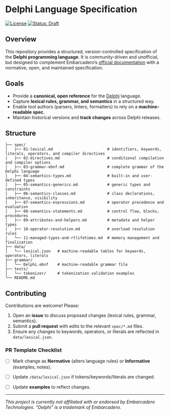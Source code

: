 # Delphi Language Specification

[![License](https://img.shields.io/badge/License-Apache_2.0-blue.svg)](LICENSE)
[![Status: Draft](https://img.shields.io/badge/Status-Draft-orange.svg)](./spec/01-lexical.md#status)



## Overview

This repository provides a structured, version-controlled specification of the **Delphi programming language**. It is community-driven and unofficial, but designed to complement Embarcadero’s [official documentation](https://docwiki.embarcadero.com/RADStudio/en/Delphi_Language_Reference) with a normative, open, and maintained specification.


## Goals

* Provide a **canonical, open reference** for the [Delphi](http://embarcadero.com/products/delphi) language.
* Capture **lexical rules, grammar, and semantics** in a structured way.
* Enable tool authors (parsers, linters, formatters) to rely on a **machine-readable spec**.
* Maintain historical versions and **track changes** across Delphi releases.

## Structure

```
├── spec/
│   ├── 01-lexical.md                        # identifiers, keywords, literals, operators, and compiler directives
│   ├── 02-directives.md                     # conditional compilation and compiler options
│   ├── 03-grammar-ebnf.md                   # complete grammar of the Delphi language
│   ├── 04-semantics-types.md                # built-in and user-defined types
│   ├── 05-semantics-generics.md             # generic types and constraints
│   ├── 06-semantics-classes.md              # class declarations, inheritance, visibility
│   ├── 07-semantics-expressions.md          # operator precedence and evaluation
│   ├── 08-semantics-statements.md           # control flow, blocks, procedures
│   ├── 09-attributes-and-helpers.md         # metadata and helper types
│   ├── 10-operator-resolution.md            # overload resolution rules
│   └── 11-managed-types-and-rtlifetimes.md  # memory management and finalization
├── data/
│   └── lexical.json   # machine-readable tables for keywords, operators, literals
├── grammar/
│   └── Delphi.ebnf    # machine-readable grammar file
├── tests/
│   └── tokenizer/     # tokenization validation examples
└── README.md
```

## Contributing

Contributions are welcome! Please:

1. Open an **issue** to discuss proposed changes (lexical rules, grammar, semantics).
2. Submit a **pull request** with edits to the relevant `spec/*.md` files.
3. Ensure any changes to keywords, operators, or literals are reflected in `data/lexical.json`.


### PR Template Checklist

* [ ] Mark change as **Normative** (alters language rules) or **Informative** (examples, notes).
* [ ] Update `/data/lexical.json` if tokens/keywords/literals are changed.
* [ ] Update **examples** to reflect changes.



---

*This project is currently not affiliated with or endorsed by Embarcadero Technologies. “Delphi” is a trademark of Embarcadero.*
